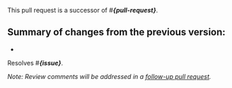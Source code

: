This pull request is a successor of #_**{pull-request}**_.

Summary of changes from the previous version:
 -
 -

Resolves #_**{issue}**_.

_Note: Review comments will be addressed in a [follow-up pull request](https://github.com/sergefdrv/minbft/compare?template=follow_up_pull_request_template.md)._
